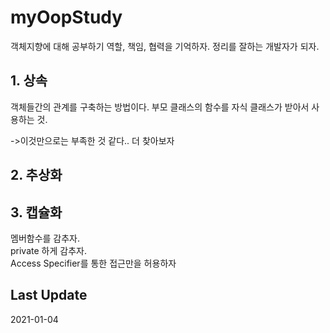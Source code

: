 # myOopStudy
객체지향에 대해 공부하기
역할, 책임, 협력을 기억하자.
정리를 잘하는 개발자가 되자.

## 1. 상속
객체들간의 관계를 구축하는 방법이다. 부모 클래스의 함수를 자식 클래스가 받아서 사용하는 것.

->이것만으로는 부족한 것 같다.. 더 찾아보자

## 2. 추상화

## 3. 캡슐화
멤버함수를 감추자.</br>private 하게 감추자.</br>Access Specifier를 통한 접근만을 허용하자
 
## Last Update
2021-01-04